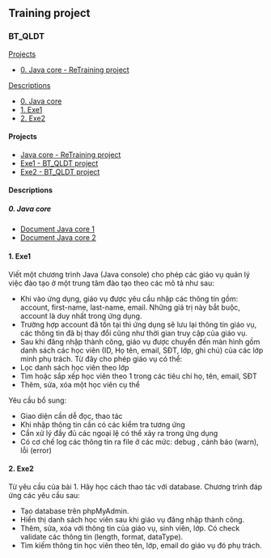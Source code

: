 ## Training project

### BT_QLDT

[Projects](#Projects)
- [0. Java core - ReTraining project](#projects)
    
[Descriptions](#descriptions)
- [0. Java core](#0-java-core)
- [1. Exe1](#1-exe1)
- [2. Exe2](#2-exe2)

#### Projects
- [Java core - ReTraining project](https://github.com/ThanhHa1001/TrainingProject/tree/exe0)
- [Exe1 - BT_QLDT project](https://github.com/ThanhHa1001/TrainingProject/tree/exe1)
- [Exe2 - BT_QLDT project](https://github.com/ThanhHa1001/TrainingProject/tree/exe2)

#### Descriptions
##### 0. Java core
- [Document Java core 1](https://drive.google.com/open?id=1NwTw2P7mH_-gIQdsh9f37otidRkP_kk_)
- [Document Java core 2](https://drive.google.com/open?id=1GkzuGHqjqjh8V1hb5enPYLluNcvdmuWd)

#### 1. Exe1 
Viết một chương trình Java (Java console) cho phép các giáo vụ quản lý việc đào tạo ở một trung tâm đào tạo theo các mô tả như sau:

- Khi vào ứng dụng, giáo vụ được yêu cầu nhập các thông tin gồm: account, first-name, last-name, email. Những giá trị này bắt buộc, account là duy nhất trong ứng dụng.
- Trường hợp account đã tồn tại thì ứng dụng sẽ lưu lại thông tin giáo vụ, các thông tin đã bị thay đổi cũng như thời gian truy cập của giáo vụ.
- Sau khi đăng nhập thành công, giáo vụ được chuyển đến màn hình gồm danh sách các học viên (ID, Họ tên, email, SĐT, lớp, ghi chú) của các lớp minh phụ trách. Từ đây cho phép giáo vụ có thể:
- Lọc danh sách học viên theo lớp
- Tìm hoặc sắp xếp học viên theo 1 trong các tiêu chí họ, tên, email, SĐT
- Thêm, sửa, xóa một học viên cụ thể

Yêu cầu bổ sung:

- Giao diện cần dễ đọc, thao tác
- Khi nhập thông tin cần có các kiểm tra tương ứng
- Cần xử lý đầy đủ các ngoại lệ có thể xảy ra trong ứng dụng
- Có cơ chế log các thông tin ra file ở các mức: debug , cảnh báo (warn), lỗi (error)


#### 2. Exe2
Từ yêu cầu của bài 1. Hãy học cách thao tác với database. Chương trình đáp ứng các yêu cầu sau: 
- Tạo database trên phpMyAdmin. 
- Hiển thị danh sách học viên sau khi giáo vụ đăng nhập thành công. 
- Thêm, sửa, xóa với thông tin của giáo vụ, sinh viên, lớp. Có check validate các thông tin (length, format, dataType). 
- Tìm kiếm thông tin học viên theo tên, lớp, email do giáo vụ đó phụ trách.
